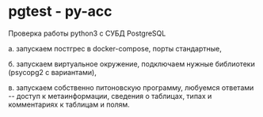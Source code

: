 pgtest - py-acc
==========================

Проверка работы python3 c СУБД PostgreSQL

а. запускаем постгрес в docker-compose,
порты стандартные,

б. запускаем виртуальное окружение,
подключаем нужные библиотеки (psycopg2 с вариантами),

в. запускаем собственно питоновскую программу,
любуемся ответами -- 
доступ к метаинформации,
сведения о таблицах, типах и комментариях к таблицам и полям.

